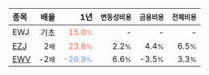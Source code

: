 | **종목** | **배율** | **1년** | **<small>변동성비용</small>** | **<small>금융비용</small>** | **<small>전체비용</small>** |
| :------- | -------: | ------: | --------------: | ------------: | ------------: |
| EWJ | 기초 | <span style="color: tomato">15.0<small>%</small></span> | - | - | - |
| [EZJ](/ezj/) | 2<small>배</small> | <span style="color: tomato">23.8<small>%</small></span> | 2.2<small>%</small> | 4.4<small>%</small> | 6.5<small>%</small> |
| [EWV](/ewv/) | -2<small>배</small> | <span style="color: cornflowerblue">-26.9<small>%</small></span> | 6.6<small>%</small> | -3.5<small>%</small> | 3.3<small>%</small> |